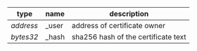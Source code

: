 | type|name |description |
|----|---|---|
| *address* | _user | address of certificate owner |
| *bytes32* | _hash | sha256 hash of the certificate text |
